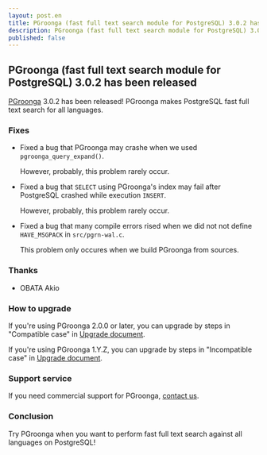 ```yaml
---
layout: post.en
title: PGroonga (fast full text search module for PostgreSQL) 3.0.2 has been released
description: PGroonga (fast full text search module for PostgreSQL) 3.0.2 has been released!
published: false
---
```


## PGroonga (fast full text search module for PostgreSQL) 3.0.2 has been released

[PGroonga](https://pgroonga.github.io/) 3.0.2 has been released! PGroonga makes PostgreSQL fast full text search for all languages.

### Fixes

  * Fixed a bug that PGroonga may crashe when we used ``pgroonga_query_expand()``.

    However, probably, this problem rarely occur.

  * Fixed a bug that ``SELECT`` using PGroonga's index may fail after PostgreSQL crashed while execution ``INSERT``.

    However, probably, this problem rarely occur.

  * Fixed a bug that many compile errors rised when we did not not define ``HAVE_MSGPACK`` in ``src/pgrn-wal.c``.

    This problem only occures when we build PGroonga from sources.

### Thanks

  * OBATA Akio

### How to upgrade

If you're using PGroonga 2.0.0 or later, you can upgrade by steps in "Compatible case" in [Upgrade document](https://pgroonga.github.io/upgrade/#compatible-case).

If you're using PGroonga 1.Y.Z, you can upgrade by steps in "Incompatible case" in [Upgrade document](https://pgroonga.github.io/upgrade/#incompatible-case).

### Support service

If you need commercial support for PGroonga, [contact us](mailto:info@clear-code.com).

### Conclusion

Try PGroonga when you want to perform fast full text search against all languages on PostgreSQL!
